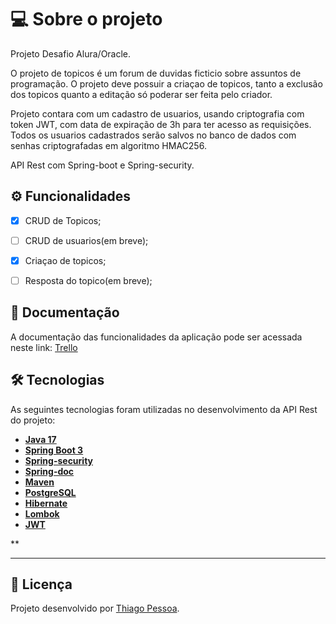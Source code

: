 

# 💻 Sobre o projeto

Projeto Desafio Alura/Oracle.

O projeto de topicos é um forum de duvidas ficticio sobre assuntos de programação. 
O projeto deve possuir a criaçao de topicos, tanto a exclusão dos topicos quanto a editação só poderar ser feita pelo criador.

Projeto contara com um cadastro de usuarios, usando criptografia com token JWT, com data de expiração de 3h para ter acesso as requisições.
Todos os usuarios cadastrados serão salvos no banco de dados com senhas criptografadas em algoritmo HMAC256.

API Rest com Spring-boot e Spring-security.


## ⚙️ Funcionalidades

- [x]  CRUD de Topicos;
- [ ]  CRUD de usuarios(em breve);
- [x]  Criaçao de topicos;
- [ ]  Resposta do topico(em breve);


## 📄 Documentação

A documentação das funcionalidades da aplicação pode ser acessada neste link: <a href="https://trello.com/b/tp41rdTo/forumduvidas">Trello</a>


## 🛠 Tecnologias

As seguintes tecnologias foram utilizadas no desenvolvimento da API Rest do projeto:

- **[Java 17](https://www.oracle.com/java)**
- **[Spring Boot 3](https://spring.io/projects/spring-boot)**
- **[Spring-security](https://spring.io/blog/2022/02/21/spring-security-without-the-websecurityconfigureradapter)**
- **[Spring-doc](https://springdoc.org/)**
- **[Maven](https://maven.apache.org)**
- **[PostgreSQL](https://www.postgresql.org/docs/14/datatype-numeric.html)**
- **[Hibernate](https://hibernate.org)**
- **[Lombok](https://projectlombok.org)**
- **[JWT](https://jwt.io/)**

**

---


## 📝 Licença

Projeto desenvolvido por [Thiago Pessoa]([https://github](https://github.com/thidspessoa?tab=repositories)).
